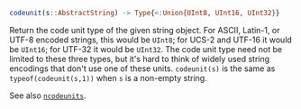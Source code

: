 ```julia
codeunit(s::AbstractString) -> Type{<:Union{UInt8, UInt16, UInt32}}
```

Return the code unit type of the given string object. For ASCII, Latin-1, or UTF-8 encoded strings, this would be `UInt8`; for UCS-2 and UTF-16 it would be `UInt16`; for UTF-32 it would be `UInt32`. The code unit type need not be limited to these three types, but it's hard to think of widely used string encodings that don't use one of these units. `codeunit(s)` is the same as `typeof(codeunit(s,1))` when `s` is a non-empty string.

See also [`ncodeunits`](@ref).
